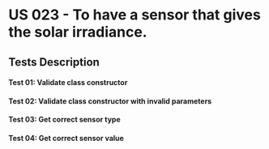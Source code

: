 # US 023 - To have a sensor that gives the solar irradiance.


## Tests Description

#### Test 01: Validate class constructor
#### Test 02: Validate class constructor with invalid parameters
#### Test 03: Get correct sensor type
#### Test 04: Get correct sensor value